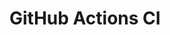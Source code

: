 # GitHub Actions CI












































































































































































































































































































































































































































































































































































































































